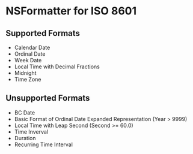 NSFormatter for ISO 8601
========================


Supported Formats
-----------------

* Calendar Date
* Ordinal Date
* Week Date
* Local Time with Decimal Fractions
* Midnight
* Time Zone

Unsupported Formats
-------------------

* BC Date
* Basic Format of Ordinal Date Expanded Representation (Year > 9999)
* Local Time with Leap Second (Second >= 60.0)
* Time Inverval
* Duration
* Recurring Time Interval
